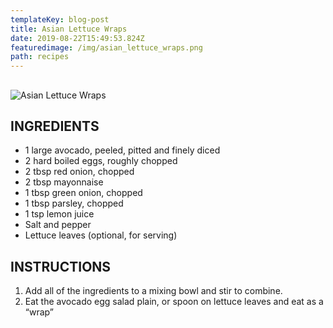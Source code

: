 ```yaml
---
templateKey: blog-post
title: Asian Lettuce Wraps
date: 2019-08-22T15:49:53.824Z
featuredimage: /img/asian_lettuce_wraps.png
path: recipes
---
```

## 

![Asian Lettuce Wraps](/img/asian_lettuce_wraps.png)

## INGREDIENTS

* 1 large avocado, peeled, pitted and finely diced
* 2 hard boiled eggs, roughly chopped
* 2 tbsp red onion, chopped
* 2 tbsp mayonnaise
* 1 tbsp green onion, chopped
* 1 tbsp parsley, chopped
* 1 tsp lemon juice
* Salt and pepper
* Lettuce leaves (optional, for serving)

## INSTRUCTIONS

1. Add all of the ingredients to a mixing bowl and stir to combine.
2. Eat the avocado egg salad plain, or spoon on lettuce leaves and eat as a “wrap”
